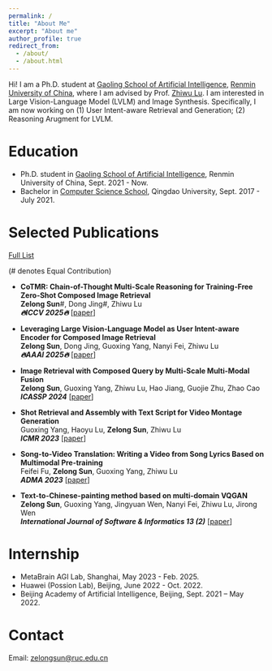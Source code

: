 ```yaml
---
permalink: /
title: "About Me"
excerpt: "About me"
author_profile: true
redirect_from: 
  - /about/
  - /about.html
---
```


Hi! I am a Ph.D. student at [Gaoling School of Artificial Intelligence](http://ai.ruc.edu.cn), [Renmin University of China](https://www.ruc.edu.cn), where I am advised by Prof. [Zhiwu Lu](https://gsai.ruc.edu.cn/luzhiwu). I am interested in Large Vision-Language Model (LVLM) and Image Synthesis. Specifically, I am now working on (1) User Intent-aware Retrieval and Generation; (2) Reasoning Arugment for LVLM.

Education
======

* Ph.D. student in [Gaoling School of Artificial Intelligence](http://ai.ruc.edu.cn), Renmin University of China, Sept. 2021 - Now. 
* Bachelor in [Computer Science School](https://cst.qdu.edu.cn/), Qingdao University, Sept. 2017 - July 2021.

Selected Publications
======
[Full List](scholar.google.com/citations?user=mDxuGMgAAAAJ)

(# denotes Equal Contribution)

* **CoTMR: Chain-of-Thought Multi-Scale Reasoning for Training-Free Zero-Shot Composed Image Retrieval**   
**Zelong Sun**#, Dong Jing#, Zhiwu Lu   
***🔥ICCV 2025🔥*** [[paper](https://arxiv.org/pdf/2502.20826)]

* **Leveraging Large Vision-Language Model as User Intent-aware Encoder for Composed Image Retrieval**   
**Zelong Sun**, Dong Jing, Guoxing Yang, Nanyi Fei, Zhiwu Lu   
***🔥AAAI 2025🔥*** [[paper](https://ojs.aaai.org/index.php/AAAI/article/view/32768)]

* **Image Retrieval with Composed Query by Multi-Scale Multi-Modal Fusion**   
**Zelong Sun**, Guoxing Yang, Zhiwu Lu, Hao Jiang, Guojie Zhu, Zhao Cao   
***ICASSP 2024*** [[paper](https://ieeexplore.ieee.org/document/10446291)]

* **Shot Retrieval and Assembly with Text Script for Video Montage Generation**  
Guoxing Yang, Haoyu Lu, **Zelong Sun**, Zhiwu Lu   
***ICMR 2023*** [[paper](https://dl.acm.org/doi/pdf/10.1145/3474085.3475312)]

* **Song-to-Video Translation: Writing a Video from Song Lyrics Based on Multimodal Pre-training**  
Feifei Fu, **Zelong Sun**, Guoxing Yang, Zhiwu Lu   
***ADMA 2023*** [[paper](https://dl.acm.org/doi/10.1007/978-3-031-46664-9_14)]

* **Text-to-Chinese-painting method based on multi-domain VQGAN**  
**Zelong Sun**, Guoxing Yang, Jingyuan Wen, Nanyi Fei, Zhiwu Lu, Jirong Wen   
***International Journal of Software & Informatics 13 (2)*** [[paper](https://www.sciengine.com/Jsoft/doi/10.13328/j.cnki.jos.006769)]

Internship
======

* MetaBrain AGI Lab, Shanghai,   May 2023 - Feb. 2025.
* Huawei (Possion Lab), Beijing,   June 2022 - Oct. 2022.
* Beijing Academy of Artificial Intelligence, Beijing,   Sept. 2021 – May 2022.

Contact
=====
Email: zelongsun@ruc.edu.cn



